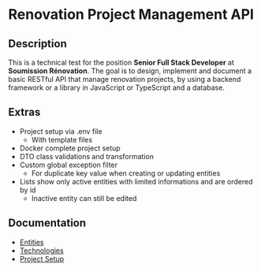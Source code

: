 # Renovation Project Management API

## Description
This is a technical test for the position **Senior Full Stack Developer** at **Soumission Rénovation**. 
The goal is to design, implement and document a basic RESTful API that manage renovation projects, by using a backend framework or a library in JavaScript or TypeScript and a database.

## Extras
- Project setup via .env file
  - With template files
- Docker complete project setup
- DTO class validations and transformation
- Custom global exception filter
  - For duplicate key value when creating or updating entities
- Lists show only active entities with limited informations and are ordered by id
  - Inactive entity can still be edited

## Documentation

- [Entities](./docs/entities/index.md)
- [Technologies](./docs/technologies/index.md)
- [Project Setup](./docs/setup/index.md)

